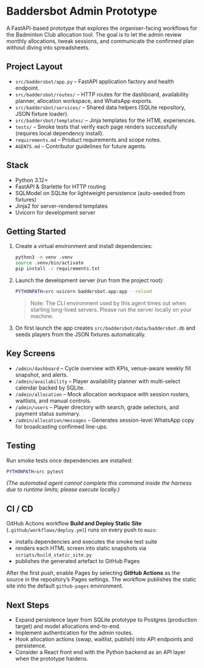 # Baddersbot Admin Prototype

A FastAPI-based prototype that explores the organiser-facing workflows for the Badminton Club allocation tool. The goal is to let the admin review monthly allocations, tweak sessions, and communicate the confirmed plan without diving into spreadsheets.

## Project Layout

- `src/baddersbot/app.py` – FastAPI application factory and health endpoint.
- `src/baddersbot/routes/` – HTTP routes for the dashboard, availability planner, allocation workspace, and WhatsApp exports.
- `src/baddersbot/services/` – Shared data helpers (SQLite repository, JSON fixture loader).
- `src/baddersbot/templates/` – Jinja templates for the HTML experiences.
- `tests/` – Smoke tests that verify each page renders successfully (requires local dependency install).
- `requirements.md` – Product requirements and scope notes.
- `AGENTS.md` – Contributor guidelines for future agents.

## Stack

- Python 3.12+
- FastAPI & Starlette for HTTP routing
- SQLModel on SQLite for lightweight persistence (auto-seeded from fixtures)
- Jinja2 for server-rendered templates
- Uvicorn for development server

## Getting Started

1. Create a virtual environment and install dependencies:
   ```bash
   python3 -m venv .venv
   source .venv/bin/activate
   pip install -r requirements.txt
   ```
2. Launch the development server (run from the project root):
   ```bash
   PYTHONPATH=src uvicorn baddersbot.app:app --reload
   ```
   > Note: The CLI environment used by this agent times out when starting long-lived servers. Please run the server locally on your machine.
3. On first launch the app creates `src/baddersbot/data/baddersbot.db` and seeds players from the JSON fixtures automatically.

## Key Screens

- `/admin/dashboard` – Cycle overview with KPIs, venue-aware weekly fill snapshot, and alerts.
- `/admin/availability` – Player availability planner with multi-select calendar backed by SQLite.
- `/admin/allocation` – Mock allocation workspace with session rosters, waitlists, and manual controls.
- `/admin/users` – Player directory with search, grade selectors, and payment status summary.
- `/admin/allocation/messages` – Generates session-level WhatsApp copy for broadcasting confirmed line-ups.

## Testing

Run smoke tests once dependencies are installed:
```bash
PYTHONPATH=src pytest
```
*(The automated agent cannot complete this command inside the harness due to runtime limits; please execute locally.)*

## CI / CD

GitHub Actions workflow **Build and Deploy Static Site** (`.github/workflows/deploy.yml`) runs on every push to `main`:

- installs dependencies and executes the smoke test suite
- renders each HTML screen into static snapshots via `scripts/build_static_site.py`
- publishes the generated artefact to GitHub Pages

After the first push, enable Pages by selecting **GitHub Actions** as the source in the repository’s Pages settings. The workflow publishes the static site into the default `github-pages` environment.

## Next Steps

- Expand persistence layer from SQLite prototype to Postgres (production target) and model allocations end-to-end.
- Implement authentication for the admin routes.
- Hook allocation actions (swap, waitlist, publish) into API endpoints and persistence.
- Consider a React front end with the Python backend as an API layer when the prototype hardens.
